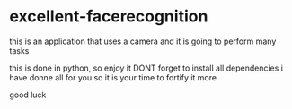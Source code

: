 # excellent-facerecognition 

this is an application that uses a camera and it is going to perform many tasks


this is done in python, so enjoy it
DONT forget to install all dependencies
i have donne all for you so it is your time to fortify it more

good luck
